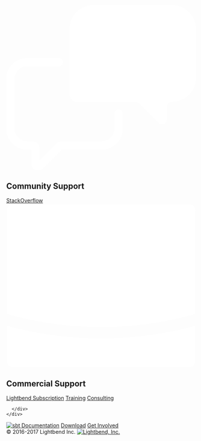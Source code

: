 <div class="fw-wrapper navy-ltr support-strip">
  <div class="container">
    <div class="row">
      <div class="col-md-12">
        <div class="support-item">
          <div class="support-icon">
            <svg class="svg-icon svg-icon-chat" xmlns="http://www.w3.org/2000/svg" viewBox="0 0 97.5 85.2" enable-background="new 0 0 97.5 85.2"><path stroke="#fff" stroke-width="4.282" stroke-linecap="round" stroke-miterlimit="10" d="M27 29.5h-16.3c-4.7 0-8.6 3.9-8.6 8.6v25.7c0 4.7 3.9 8.6 8.6 8.6h2.7c.8 0 1.5.7 1.5 1.5v7.8c0 1.3 1.6 2 2.5 1l9.5-9.5c.5-.5 1.2-.8 2-.8h20.2c4.7 0 8.6-3.9 8.6-8.6v-7.8" fill="none"/><path fill="#fff" d="M85 0h-40c-6.9 0-12.5 5.6-12.5 12.5v33.4c0 2.2 1.8 4.1 4.1 4.1h29.9c.7 0 1.3.3 1.8.7l10 10c1.6 1.6 4.3.5 4.3-1.8v-6.5c0-1.4 1.1-2.5 2.5-2.5 6.9 0 12.5-5.6 12.5-12.5v-25c-.1-6.8-5.8-12.4-12.6-12.4z"/></svg>
          </div>
          <div class="support-detail">
            <h2>Community Support</h2>
            <a href="https://stackoverflow.com/questions/tagged/sbt">StackOverflow</a>
          </div>
        </div>
        <div class="support-item">
          <div class="support-icon">
            <svg id="lightbend-icon-reverse" class="svg-icon svg-icon-lightbend-reverse" xmlns="http://www.w3.org/2000/svg" viewBox="0 0 302 262"><title>lightbend-icon</title><g id="icon"><path d="M1,195v56a10,10,0,0,0,10,10H291a10,10,0,0,0,10-10V195a557.85,557.85,0,0,1-150,20A557.85,557.85,0,0,1,1,195Z" style="fill:#fff"/><path d="M291,1H11A10,10,0,0,0,1,11V176a539.94,539.94,0,0,0,150,21,539.94,539.94,0,0,0,150-21V11A10,10,0,0,0,291,1Z" style="fill:#fff"/></g></svg>
          </div>
          <div class="support-detail">
            <h2>Commercial Support</h2>
            <a href="https://www.lightbend.com/services/expert-support">Lightbend Subscription</a>
            <a href="https://www.lightbend.com/services/training">Training</a>
            <a href="https://www.lightbend.com/services/consulting">Consulting</a>
          </div>
        </div>

      </div>
    </div>
  </div>
</div>

<footer>
  <div class="container footer">
    <div class="row">
      <div class="col-md-8 sbt">
        <nav>
          <a href="../../../index.html">
            <img src="../files/typesafe_sbt_reverse_svg.svg" alt="sbt">
          </a>
          <a href="../../../documentation.html">Documentation</a>
          <a href="../../../download.html">Download</a>
          <a href="../../../community.html">Get Involved</a>
        </nav>
      </div>
      <div class="col-md-4 text-right ts">
        &copy; 2016-2017 Lightbend Inc.
        <a href="https://www.lightbend.com">
          <img src="files/lightbend-reverse.svg" alt="Lightbend, Inc.">
        </a>
      </div>
    </div>
  </div>
</footer>
